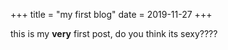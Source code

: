 +++
title = "my first blog"
date = 2019-11-27
+++

this is my **very** first post, do you think its sexy????